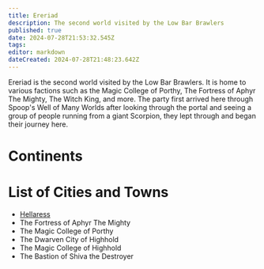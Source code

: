 ```yaml
---
title: Ereriad
description: The second world visited by the Low Bar Brawlers
published: true
date: 2024-07-28T21:53:32.545Z
tags: 
editor: markdown
dateCreated: 2024-07-28T21:48:23.642Z
---
```


Ereriad is the second world visited by the Low Bar Brawlers. It is home to various factions such as the Magic College of Porthy, The Fortress of Aphyr The Mighty, The Witch King, and more.
The party first arrived here through Spoop's Well of Many Worlds after looking through the portal and seeing a group of people running from a giant Scorpion, they lept through and began their journey here. 

# Continents

# List of Cities and Towns
- [Hellaress](/locations/Ereriad/Hellaress)
- The Fortress of Aphyr The Mighty
- The Magic College of Porthy
- The Dwarven City of Highhold
- The Magic College of Highhold
- The Bastion of Shiva the Destroyer


